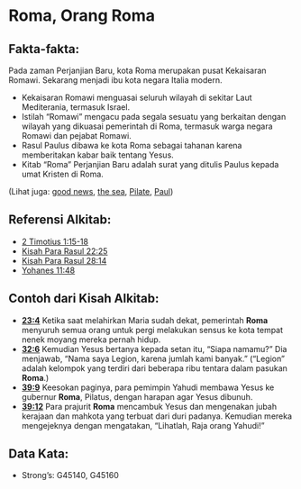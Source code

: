 # Roma, Orang Roma

## Fakta-fakta:

Pada zaman Perjanjian Baru, kota Roma merupakan pusat Kekaisaran Romawi. Sekarang menjadi ibu kota negara Italia modern.

* Kekaisaran Romawi menguasai seluruh wilayah di sekitar Laut Mediterania, termasuk Israel.
* Istilah “Romawi” mengacu pada segala sesuatu yang berkaitan dengan wilayah yang dikuasai pemerintah di Roma, termasuk warga negara Romawi dan pejabat Romawi.
* Rasul Paulus dibawa ke kota Roma sebagai tahanan karena memberitakan kabar baik tentang Yesus.
* Kitab “Roma” Perjanjian Baru adalah surat yang ditulis Paulus kepada umat Kristen di Roma.

(Lihat juga: [good news](../kt/goodnews.md), [the sea](../names/mediterranean.md), [Pilate](../names/pilate.md), [Paul](../names/paul.md))

## Referensi Alkitab:

* [2 Timotius 1:15-18](rc://en/tn/help/2ti/01/15)
* [Kisah Para Rasul 22:25](rc://en/tn/help/act/22/25)
* [Kisah Para Rasul 28:14](rc://en/tn/help/act/28/14)
* [Yohanes 11:48](rc://en/tn/help/jhn/11/48)

## Contoh dari Kisah Alkitab:

* __[23:4](rc://en/tn/help/obs/23/04)__ Ketika saat melahirkan Maria sudah dekat, pemerintah __Roma__ menyuruh semua orang untuk pergi melakukan sensus ke kota tempat nenek moyang mereka pernah hidup.
* __[32:6](rc://en/tn/help/obs/32/06)__ Kemudian Yesus bertanya kepada setan itu, “Siapa namamu?” Dia menjawab, “Nama saya Legion, karena jumlah kami banyak.” (“Legion” adalah kelompok yang terdiri dari beberapa ribu tentara dalam pasukan __Roma__.)
* __[39:9](rc://en/tn/help/obs/39/09)__ Keesokan paginya, para pemimpin Yahudi membawa Yesus ke gubernur __Roma__, Pilatus, dengan harapan agar Yesus dibunuh.
* __[39:12](rc://en/tn/help/obs/39/12)__ Para prajurit __Roma__ mencambuk Yesus dan mengenakan jubah kerajaan dan mahkota yang terbuat dari duri padanya. Kemudian mereka mengejeknya dengan mengatakan, “Lihatlah, Raja orang Yahudi!”

## Data Kata:

* Strong’s: G45140, G45160
